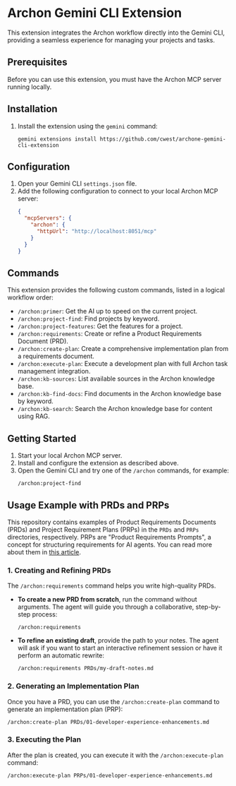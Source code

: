 # Archon Gemini CLI Extension

This extension integrates the Archon workflow directly into the Gemini CLI, providing a seamless experience for managing your projects and tasks.

## Prerequisites

Before you can use this extension, you must have the Archon MCP server running locally.

## Installation

1.  Install the extension using the `gemini` command:
    ```shell
    gemini extensions install https://github.com/cwest/archone-gemini-cli-extension
    ```

## Configuration

1.  Open your Gemini CLI `settings.json` file.
2.  Add the following configuration to connect to your local Archon MCP server:
    ```json
    {
      "mcpServers": {
        "archon": {
          "httpUrl": "http://localhost:8051/mcp"
        }
      }
    }
    ```

## Commands

This extension provides the following custom commands, listed in a logical workflow order:

- `/archon:primer`: Get the AI up to speed on the current project.
- `/archon:project-find`: Find projects by keyword.
- `/archon:project-features`: Get the features for a project.
- `/archon:requirements`: Create or refine a Product Requirements Document (PRD).
- `/archon:create-plan`: Create a comprehensive implementation plan from a requirements document.
- `/archon:execute-plan`: Execute a development plan with full Archon task management integration.
- `/archon:kb-sources`: List available sources in the Archon knowledge base.
- `/archon:kb-find-docs`: Find documents in the Archon knowledge base by keyword.
- `/archon:kb-search`: Search the Archon knowledge base for content using RAG.

## Getting Started

1.  Start your local Archon MCP server.
2.  Install and configure the extension as described above.
3.  Open the Gemini CLI and try one of the `/archon` commands, for example:
    ```shell
    /archon:project-find
    ```

## Usage Example with PRDs and PRPs

This repository contains examples of Product Requirements Documents (PRDs) and Project Requirement Plans (PRPs) in the `PRDs` and `PRPs` directories, respectively. PRPs are "Product Requirements Prompts", a concept for structuring requirements for AI agents. You can read more about them in [this article](https://abvijaykumar.medium.com/context-engineering-2-2-product-requirements-prompts-46e6ed0aa0d1).

### 1. Creating and Refining PRDs

The `/archon:requirements` command helps you write high-quality PRDs.

- **To create a new PRD from scratch**, run the command without arguments. The agent will guide you through a collaborative, step-by-step process:
  ```shell
  /archon:requirements
  ```
- **To refine an existing draft**, provide the path to your notes. The agent will ask if you want to start an interactive refinement session or have it perform an automatic rewrite:
  ```shell
  /archon:requirements PRDs/my-draft-notes.md
  ```

### 2. Generating an Implementation Plan

Once you have a PRD, you can use the `/archon:create-plan` command to generate an implementation plan (PRP):
```shell
/archon:create-plan PRDs/01-developer-experience-enhancements.md
```

### 3. Executing the Plan

After the plan is created, you can execute it with the `/archon:execute-plan` command:
```shell
/archon:execute-plan PRPs/01-developer-experience-enhancements.md
```